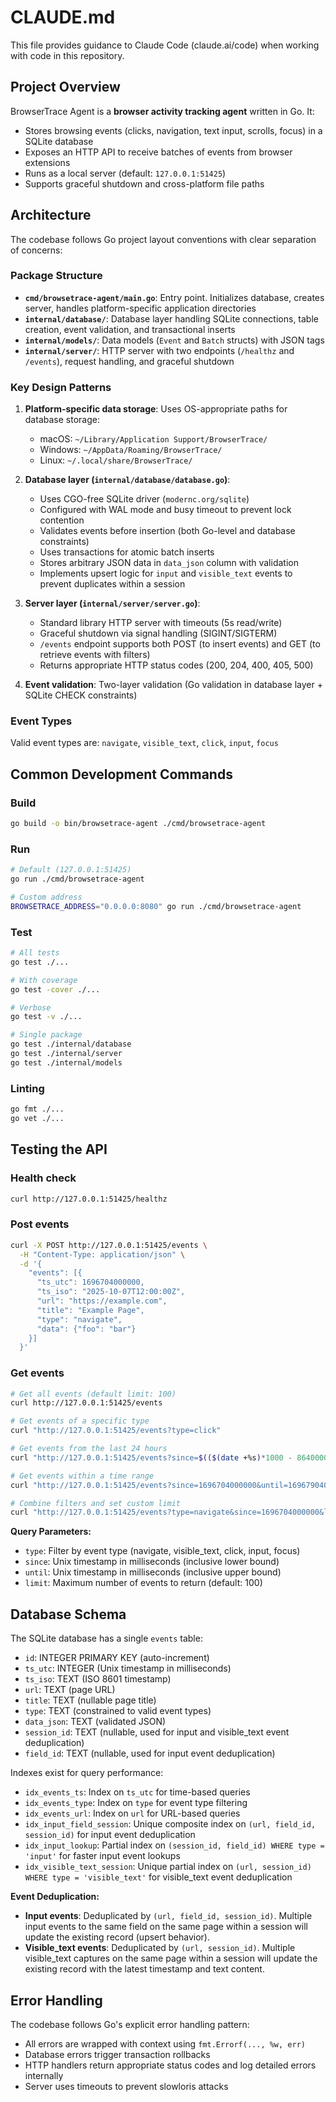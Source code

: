 # CLAUDE.md

This file provides guidance to Claude Code (claude.ai/code) when working with code in this repository.

## Project Overview

BrowserTrace Agent is a **browser activity tracking agent** written in Go. It:
- Stores browsing events (clicks, navigation, text input, scrolls, focus) in a SQLite database
- Exposes an HTTP API to receive batches of events from browser extensions
- Runs as a local server (default: `127.0.0.1:51425`)
- Supports graceful shutdown and cross-platform file paths

## Architecture

The codebase follows Go project layout conventions with clear separation of concerns:

### Package Structure

- **`cmd/browsetrace-agent/main.go`**: Entry point. Initializes database, creates server, handles platform-specific application directories
- **`internal/database/`**: Database layer handling SQLite connections, table creation, event validation, and transactional inserts
- **`internal/models/`**: Data models (`Event` and `Batch` structs) with JSON tags
- **`internal/server/`**: HTTP server with two endpoints (`/healthz` and `/events`), request handling, and graceful shutdown

### Key Design Patterns

1. **Platform-specific data storage**: Uses OS-appropriate paths for database storage:
   - macOS: `~/Library/Application Support/BrowserTrace/`
   - Windows: `~/AppData/Roaming/BrowserTrace/`
   - Linux: `~/.local/share/BrowserTrace/`

2. **Database layer (`internal/database/database.go`)**:
   - Uses CGO-free SQLite driver (`modernc.org/sqlite`)
   - Configured with WAL mode and busy timeout to prevent lock contention
   - Validates events before insertion (both Go-level and database constraints)
   - Uses transactions for atomic batch inserts
   - Stores arbitrary JSON data in `data_json` column with validation
   - Implements upsert logic for `input` and `visible_text` events to prevent duplicates within a session

3. **Server layer (`internal/server/server.go`)**:
   - Standard library HTTP server with timeouts (5s read/write)
   - Graceful shutdown via signal handling (SIGINT/SIGTERM)
   - `/events` endpoint supports both POST (to insert events) and GET (to retrieve events with filters)
   - Returns appropriate HTTP status codes (200, 204, 400, 405, 500)

4. **Event validation**: Two-layer validation (Go validation in database layer + SQLite CHECK constraints)

### Event Types

Valid event types are: `navigate`, `visible_text`, `click`, `input`, `focus`

## Common Development Commands

### Build
```bash
go build -o bin/browsetrace-agent ./cmd/browsetrace-agent
```

### Run
```bash
# Default (127.0.0.1:51425)
go run ./cmd/browsetrace-agent

# Custom address
BROWSETRACE_ADDRESS="0.0.0.0:8080" go run ./cmd/browsetrace-agent
```

### Test
```bash
# All tests
go test ./...

# With coverage
go test -cover ./...

# Verbose
go test -v ./...

# Single package
go test ./internal/database
go test ./internal/server
go test ./internal/models
```

### Linting
```bash
go fmt ./...
go vet ./...
```

## Testing the API

### Health check
```bash
curl http://127.0.0.1:51425/healthz
```

### Post events
```bash
curl -X POST http://127.0.0.1:51425/events \
  -H "Content-Type: application/json" \
  -d '{
    "events": [{
      "ts_utc": 1696704000000,
      "ts_iso": "2025-10-07T12:00:00Z",
      "url": "https://example.com",
      "title": "Example Page",
      "type": "navigate",
      "data": {"foo": "bar"}
    }]
  }'
```

### Get events
```bash
# Get all events (default limit: 100)
curl http://127.0.0.1:51425/events

# Get events of a specific type
curl "http://127.0.0.1:51425/events?type=click"

# Get events from the last 24 hours
curl "http://127.0.0.1:51425/events?since=$(($(date +%s)*1000 - 86400000))"

# Get events within a time range
curl "http://127.0.0.1:51425/events?since=1696704000000&until=1696790400000"

# Combine filters and set custom limit
curl "http://127.0.0.1:51425/events?type=navigate&since=1696704000000&limit=50"
```

**Query Parameters:**
- `type`: Filter by event type (navigate, visible_text, click, input, focus)
- `since`: Unix timestamp in milliseconds (inclusive lower bound)
- `until`: Unix timestamp in milliseconds (inclusive upper bound)
- `limit`: Maximum number of events to return (default: 100)

## Database Schema

The SQLite database has a single `events` table:
- `id`: INTEGER PRIMARY KEY (auto-increment)
- `ts_utc`: INTEGER (Unix timestamp in milliseconds)
- `ts_iso`: TEXT (ISO 8601 timestamp)
- `url`: TEXT (page URL)
- `title`: TEXT (nullable page title)
- `type`: TEXT (constrained to valid event types)
- `data_json`: TEXT (validated JSON)
- `session_id`: TEXT (nullable, used for input and visible_text event deduplication)
- `field_id`: TEXT (nullable, used for input event deduplication)

Indexes exist for query performance:
- `idx_events_ts`: Index on `ts_utc` for time-based queries
- `idx_events_type`: Index on `type` for event type filtering
- `idx_events_url`: Index on `url` for URL-based queries
- `idx_input_field_session`: Unique composite index on `(url, field_id, session_id)` for input event deduplication
- `idx_input_lookup`: Partial index on `(session_id, field_id) WHERE type = 'input'` for faster input event lookups
- `idx_visible_text_session`: Unique partial index on `(url, session_id) WHERE type = 'visible_text'` for visible_text event deduplication

**Event Deduplication:**
- **Input events**: Deduplicated by `(url, field_id, session_id)`. Multiple input events to the same field on the same page within a session will update the existing record (upsert behavior).
- **Visible_text events**: Deduplicated by `(url, session_id)`. Multiple visible_text captures on the same page within a session will update the existing record with the latest timestamp and text content.

## Error Handling

The codebase follows Go's explicit error handling pattern:
- All errors are wrapped with context using `fmt.Errorf(..., %w, err)`
- Database errors trigger transaction rollbacks
- HTTP handlers return appropriate status codes and log detailed errors internally
- Server uses timeouts to prevent slowloris attacks
